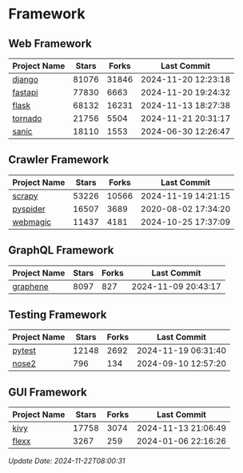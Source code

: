 # Framework

## Web Framework
| Project Name | Stars | Forks | Last Commit |
| ------------ | ----- | ----- | ----------- |
| [django](https://github.com/django/django) | 81076 | 31846 | 2024-11-20 12:23:18 |
| [fastapi](https://github.com/fastapi/fastapi) | 77830 | 6663 | 2024-11-20 19:24:32 |
| [flask](https://github.com/pallets/flask) | 68132 | 16231 | 2024-11-13 18:27:38 |
| [tornado](https://github.com/tornadoweb/tornado) | 21756 | 5504 | 2024-11-21 20:31:17 |
| [sanic](https://github.com/sanic-org/sanic) | 18110 | 1553 | 2024-06-30 12:26:47 |

## Crawler Framework
| Project Name | Stars | Forks | Last Commit |
| ------------ | ----- | ----- | ----------- |
| [scrapy](https://github.com/scrapy/scrapy) | 53226 | 10566 | 2024-11-19 14:21:15 |
| [pyspider](https://github.com/binux/pyspider) | 16507 | 3689 | 2020-08-02 17:34:20 |
| [webmagic](https://github.com/code4craft/webmagic) | 11437 | 4181 | 2024-10-25 17:37:09 |

## GraphQL Framework
| Project Name | Stars | Forks | Last Commit |
| ------------ | ----- | ----- | ----------- |
| [graphene](https://github.com/graphql-python/graphene) | 8097 | 827 | 2024-11-09 20:43:17 |

## Testing Framework
| Project Name | Stars | Forks | Last Commit |
| ------------ | ----- | ----- | ----------- |
| [pytest](https://github.com/pytest-dev/pytest) | 12148 | 2692 | 2024-11-19 06:31:40 |
| [nose2](https://github.com/nose-devs/nose2) | 796 | 134 | 2024-09-10 12:57:20 |

## GUI Framework
| Project Name | Stars | Forks | Last Commit |
| ------------ | ----- | ----- | ----------- |
| [kivy](https://github.com/kivy/kivy) | 17758 | 3074 | 2024-11-13 21:06:49 |
| [flexx](https://github.com/flexxui/flexx) | 3267 | 259 | 2024-01-06 22:16:26 |

*Update Date: 2024-11-22T08:00:31*